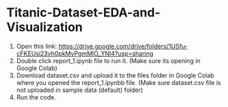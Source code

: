 # Titanic-Dataset-EDA-and-Visualization
1. Open this link: https://drive.google.com/drive/folders/1USfu-cFKEUsi23vh0pkMvPgmMlO_YNl4?usp=sharing
2. Double click report_1.ipynb file to run it. (Make sure its opening in Google Colab)
3. Download dataset.csv and upload it to the files folder in Google Colab where you opened the report_1.ipynbb file. (Make sure dataset.csv file is not uploaded in sample data (default) folder)
4. Run the code.
   
